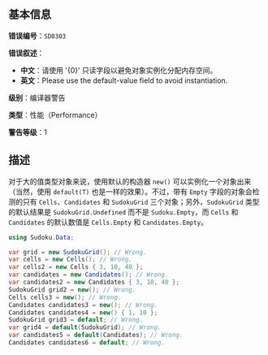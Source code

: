 ## 基本信息

**错误编号**：`SD0303`

**错误叙述**：

* **中文**：请使用 '{0}' 只读字段以避免对象实例化分配内存空间。
* **英文**：Please use the default-value field to avoid instantiation.

**级别**：编译器警告

**类型**：性能（Performance）

**警告等级**：1

## 描述

对于大的值类型对象来说，使用默认的构造器 `new()` 可以实例化一个对象出来（当然，使用 `default(T)` 也是一样的效果）。不过，带有 `Empty` 字段的对象会检测的只有 `Cells`、`Candidates` 和 `SudokuGrid` 三个对象；另外，`SudokuGrid` 类型的默认结果是 `SudokuGrid.Undefined` 而不是 `Sudoku.Empty`，而 `Cells` 和 `Candidates` 的默认数值是 `Cells.Empty` 和 `Candidates.Empty`。

```csharp
using Sudoku.Data;

var grid = new SudokuGrid(); // Wrong.
var cells = new Cells(); // Wrong.
var cells2 = new Cells { 3, 10, 40 };
var candidates = new Candidates(); // Wrong.
var candidates2 = new Candidates { 3, 10, 40 };
SudokuGrid grid2 = new(); // Wrong.
Cells cells3 = new(); // Wrong.
Candidates candidates3 = new(); // Wrong.
Candidates candidates4 = new() { 1, 10 };
SudokuGrid grid3 = default; // Wrong.
var grid4 = default(SudokuGrid); // Wrong.
var candidates5 = default(Candidates); // Wrong.
Candidates candidates6 = default; // Wrong.
```